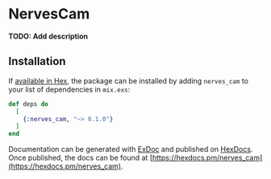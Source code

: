 # NervesCam

**TODO: Add description**

## Installation

If [available in Hex](https://hex.pm/docs/publish), the package can be installed
by adding `nerves_cam` to your list of dependencies in `mix.exs`:

```elixir
def deps do
  [
    {:nerves_cam, "~> 0.1.0"}
  ]
end
```

Documentation can be generated with [ExDoc](https://github.com/elixir-lang/ex_doc)
and published on [HexDocs](https://hexdocs.pm). Once published, the docs can
be found at [https://hexdocs.pm/nerves_cam](https://hexdocs.pm/nerves_cam).

